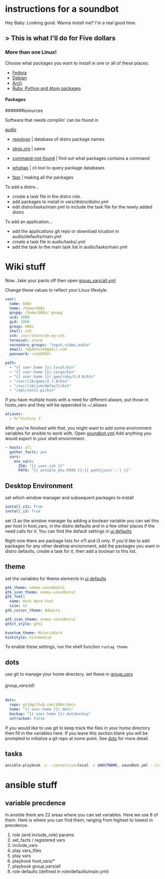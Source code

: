 # instructions for a soundbot

Hey Baby. Looking good. Wanna install me? I'm a real good time.

## > This is what I'll do for Five dollars

### More than one Linux!
Choose what packages you want to install in one or all of these places:
- [Fedora](vars/RedHat/Fedora.yml)
- [Debian](vars/Debian/Debian.yml)
- [Arch](vars/Archlinux/Archlinux.yml)
- [Ruby, Python and Atom packages](vars/common.yml)

#### Packages

######Resources

Software that needs compilin' can be found in

[audio](roles/audio/defaults/main.yml)

- [repology](https://repology.org/) | database of distro package names

- [pkgs.org](https://pkgs.org/) | same

- [command-not-found](https://command-not-found.com/) | find out what packages contains a command

- [whohas](https://github.com/whohas/whohas) | cli tool to query package databases

- [fpm](https://github.com/jordansissel/fpm) | making all the packages

To add a distro...
* create a task file in the distro role.
* add packages to install in vars/distro/distro.yml
* edit distro/tasks/main.yml to include the task file for the newly added distro

To add an application...
* add the applications git repo or download location in audio/defaults/main.yml
* create a task file in audio/tasks/<appname>.yml
* add the task to the main task list in audio/tasks/main.yml

# Wiki stuff

Now...take your pants off then open [group_vars/all.yml](group_vars/all.yml)

Change these values to reflect your Linux lifestyle.

```yaml
user:
  name: b08x
  home: /home/b08x
  gnupg: /home/b08x/.gnupg
  uid: 1000
  gid: 1000
  group: b08x
  shell: zsh
  zsh: /usr/share/oh-my-zsh
  terminal: xterm
  secondary_groups: "input,video,audio"
  email: rwpannick@gmail.com
  password: <sha8092>

path:
  - "{{ user.home }}/.local/bin"
  - "{{ user.home }}/.cargo/bin"
  - "{{ user.home }}/.gem/ruby/3.0.0/bin"
  - "/var/lib/gems/2.7.0/bin"
  - "/usr/lib/jvm/default/bin"
  - "/opt/sonic-pi/bin"
```

If you have multiple hosts with a need for different aliases, put those in hosts_vars and they will be appended to ~/.aliases

```yaml
aliases:
  - h="history 1"
```

After you're finished with that, you might want to add some environment variables for ansible to work with. Open [soundbot.yml](soundbot.yml) Add anything you would export in your shell enviornment.

```yaml
- hosts: all
  gather_facts: yes
  vars:
    env_vars:
      ZSH: "{{ user.zsh }}"
      PATH: "{{ ansible_env.PATH }}:{{ path|join(':') }}"
```

## Desktop Environment

set which window manager and subsequent packages to install

```yaml
install_x11: True
install_i3: True
```
set i3 as the window manager by adding a boolean variable
you can set this per host in host_vars, in the distro defaults and in a few
other places if the need calls for it. You can find the default settings in
[ui defaults](roles/ui/defaults/main.yml)

Right now there are package lists for x11 and i3 only. If you'd like to add packages for any other desktop enviornment, add the packages you want in distro defaults, create a task for it, then add a boolean to this list.


## theme

set the variables for theme elements in [ui defaults](roles/ui/defaults/main.yml)

```yaml
gtk_theme: oomox-soundbotv2
gtk_icon_theme: oomox-soundbotv2
gtk_font:
  name: Hack Nerd Font
  size: 11
gtk_cursor_theme: Adwaita

qt5_icon_theme: oomox-soundbotv2
qt5ct_style: gtk2

kvantum_theme: MateriaDark
hintstyle: hintmedium
```

To enable these settings, run the shell function `runtag theme`

## dots
use git to manage your home directory. set these in [group_vars](group_vars/all.yml)

###### group_vars/all:
```yaml
dots:
  repo: git@github.com:b08x/dots
  home: "{{ user.home }}/.dots"
  backup: "{{ user.home }}/.dotsbackup"
  untracked: False
```

If you would like to use git to keep track the files in your home directory then fill in the variables here. If you leave this section blank you will be prompted to initialize a git repo at some point. See [dots](roles/soundbot/README.md) for more detail.


## tasks

```bash
ansible-playbook -v --connection=local -i $HOSTNAME, soundbot.yml --list-tasks
```

# ansible stuff

## variable precdence
In ansible there are 22 areas where you can set variables. Here we use 8 of them. Here is where you can find them; ranging from highest to lowest in precdence.

1. role (and include_role) params
2. set_facts / registered vars
3. include_vars
4. play vars_files
5. play vars
6. playbook host_vars/*
7. playbook group_vars/all
8. role defaults (defined in role/defaults/main.yml)
